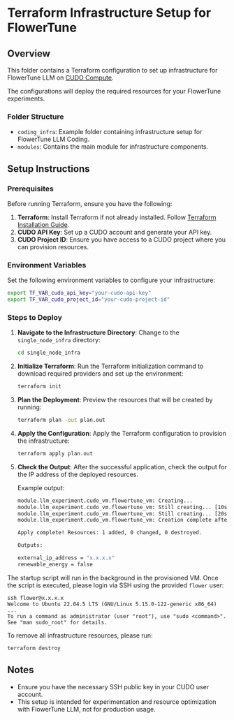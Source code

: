 # Terraform Infrastructure Setup for FlowerTune

## Overview

This folder contains a Terraform configuration to set up infrastructure for FlowerTune LLM on [CUDO Compute](https://www.cudocompute.com/?via=flowertune-llm).

The configurations will deploy the required resources for your FlowerTune experiments.

### Folder Structure

- `coding_infra`: Example folder containing infrastructure setup for FlowerTune LLM Coding.
- `modules`: Contains the main module for infrastructure components.

## Setup Instructions

### Prerequisites

Before running Terraform, ensure you have the following:

1. **Terraform**: Install Terraform if not already installed. Follow [Terraform Installation Guide](https://developer.hashicorp.com/terraform/install).
2. **CUDO API Key**: Set up a CUDO account and generate your API key.
3. **CUDO Project ID**: Ensure you have access to a CUDO project where you can provision resources.

### Environment Variables

Set the following environment variables to configure your infrastructure:

```bash
export TF_VAR_cudo_api_key="your-cudo-api-key"
export TF_VAR_cudo_project_id="your-cudo-project-id"
```

### Steps to Deploy

1. **Navigate to the Infrastructure Directory**:
   Change to the `single_node_infra` directory:

   ```bash
   cd single_node_infra
   ```

2. **Initialize Terraform**:
   Run the Terraform initialization command to download required providers and set up the environment:

   ```bash
   terraform init
   ```

3. **Plan the Deployment**:
   Preview the resources that will be created by running:

   ```bash
   terraform plan -out plan.out
   ```

4. **Apply the Configuration**:
   Apply the Terraform configuration to provision the infrastructure:

   ```bash
   terraform apply plan.out
   ```

5. **Check the Output**:
   After the successful application, check the output for the IP address of the deployed resources.

   Example output:

   ```bash
   module.llm_experiment.cudo_vm.flowertune_vm: Creating...
   module.llm_experiment.cudo_vm.flowertune_vm: Still creating... [10s elapsed]
   module.llm_experiment.cudo_vm.flowertune_vm: Still creating... [20s elapsed]
   module.llm_experiment.cudo_vm.flowertune_vm: Creation complete after 21s [id=flowertune-vm]

   Apply complete! Resources: 1 added, 0 changed, 0 destroyed.

   Outputs:

   external_ip_address = "x.x.x.x"
   renewable_energy = false
   ```

The startup script will run in the background in the provisioned VM. Once the script is executed, please login via SSH using the provided `flower` user:

```
ssh flower@x.x.x.x
Welcome to Ubuntu 22.04.5 LTS (GNU/Linux 5.15.0-122-generic x86_64)
...
To run a command as administrator (user "root"), use "sudo <command>".
See "man sudo_root" for details.
```

To remove all infrastructure resources, please run:

```bash
terraform destroy
```


## Notes

- Ensure you have the necessary SSH public key in your CUDO user account.
- This setup is intended for experimentation and resource optimization with FlowerTune LLM, not for production usage.
